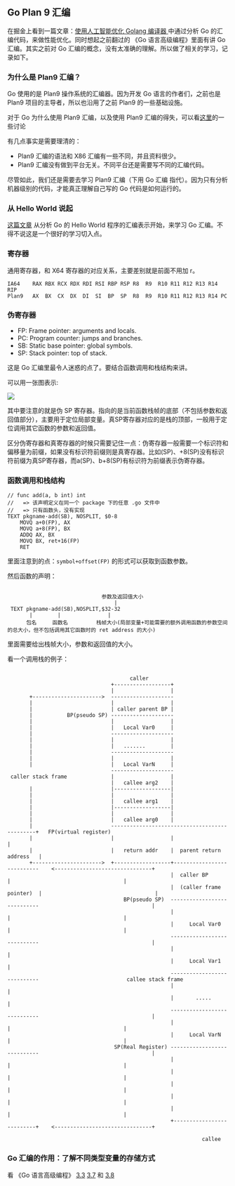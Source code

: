 ## Go Plan 9 汇编


在掘金上看到一篇文章：[使用人工智能优化 Golang 编译器
](https://www.purewhite.io/2020/10/14/manual-intelligence-optimize-golang-compiler/) 中通过分析 Go 的汇编代码，来做性能优化。同时想起之前翻过的 《Go 语言高级编程》里面有讲 Go 汇编。其实之前对 Go 汇编的概念，没有太准确的理解。所以做了相关的学习，记录如下。

### 为什么是 Plan9 汇编？

Go 使用的是 Plan9 操作系统的汇编器。因为开发 Go 语言的作者们，之前也是 Plan9 项目的主导者，所以也沿用了之前 Plan9 的一些基础设施。

对于 Go 为什么使用 Plan9 汇编，以及使用 Plan9 汇编的得失，可以看[这里](https://zhuanlan.zhihu.com/p/29892487)的一些讨论

有几点事实是需要理清的：

+ Plan9 汇编的语法和 X86 汇编有一些不同，并且资料很少。
+ Plan9 汇编没有做到平台无关。不同平台还是需要写不同的汇编代码。

尽管如此，我们还是需要去学习 Plan9 汇编（下用 Go 汇编 指代）。因为只有分析机器级别的代码，才能真正理解自己写的 Go 代码是如何运行的。



### 从 Hello World 说起

[这篇文章](https://juejin.cn/post/6844903929713524744) 从分析 Go 的 Hello World 程序的汇编表示开始，来学习 Go 汇编。不得不说这是一个很好的学习切入点。

### 寄存器

通用寄存器，和 X64 寄存器的对应关系，主要差别就是前面不用加 r。

```
IA64	RAX	RBX	RCX	RDX	RDI	RSI	RBP	RSP	R8	R9	R10	R11	R12	R13	R14	RIP
Plan9	AX	BX	CX	DX	DI	SI	BP	SP	R8	R9	R10	R11	R12	R13	R14	PC
```

### 伪寄存器

+ FP: Frame pointer: arguments and locals.
+ PC: Program counter: jumps and branches.
+ SB: Static base pointer: global symbols.
+ SP: Stack pointer: top of stack.

这是 Go 汇编里最令人迷惑的点了。要结合函数调用和栈结构来讲。

可以用一张图表示:

![](https://chai2010.cn/advanced-go-programming-book/images/ch3-3-arch-amd64-02.ditaa.png)

其中要注意的就是伪 SP 寄存器。指向的是当前函数栈帧的底部（不包括参数和返回值部分），主要用于定位局部变量。真SP寄存器对应的是栈的顶部，一般用于定位调用其它函数的参数和返回值。

区分伪寄存器和真寄存器的时候只需要记住一点：伪寄存器一般需要一个标识符和偏移量为前缀，如果没有标识符前缀则是真寄存器。比如(SP)、+8(SP)没有标识符前缀为真SP寄存器，而a(SP)、b+8(SP)有标识符为前缀表示伪寄存器。

### 函数调用和栈结构

```
// func add(a, b int) int
//   => 该声明定义在同一个 package 下的任意 .go 文件中
//   => 只有函数头，没有实现
TEXT pkgname·add(SB), NOSPLIT, $0-8
    MOVQ a+0(FP), AX
    MOVQ a+8(FP), BX
    ADDQ AX, BX
    MOVQ BX, ret+16(FP)
    RET
```

里面注意到的点：`symbol+offset(FP)` 的形式可以获取到函数参数。


然后函数的声明：

```

                              参数及返回值大小
                                  | 
 TEXT pkgname·add(SB),NOSPLIT,$32-32
       |        |               |
      包名     函数名         栈帧大小(局部变量+可能需要的额外调用函数的参数空间的总大小，但不包括调用其它函数时的 ret address 的大小)

```

里面需要给出栈帧大小，参数和返回值的大小。


看一个调用栈的例子：

```
                                                                                                                  
                                       caller                                                                                 
                                 +------------------+                                                                         
                                 |                  |                                                                         
       +---------------------->  --------------------                                                                         
       |                         |                  |                                                                         
       |                         | caller parent BP |                                                                         
       |           BP(pseudo SP) --------------------                                                                         
       |                         |                  |                                                                         
       |                         |   Local Var0     |                                                                         
       |                         --------------------                                                                         
       |                         |                  |                                                                         
       |                         |   .......        |                                                                         
       |                         --------------------                                                                         
       |                         |                  |                                                                         
       |                         |   Local VarN     |                                                                         
                                 --------------------                                                                         
 caller stack frame              |                  |                                                                         
                                 |   callee arg2    |                                                                         
       |                         |------------------|                                                                         
       |                         |                  |                                                                         
       |                         |   callee arg1    |                                                                         
       |                         |------------------|                                                                         
       |                         |                  |                                                                         
       |                         |   callee arg0    |                                                                         
       |                         ----------------------------------------------+   FP(virtual register)                       
       |                         |                  |                          |                                              
       |                         |   return addr    |  parent return address   |                                              
       +---------------------->  +------------------+---------------------------    <-------------------------------+         
                                                    |  caller BP               |                                    |         
                                                    |  (caller frame pointer)  |                                    |         
                                     BP(pseudo SP)  ----------------------------                                    |         
                                                    |                          |                                    |         
                                                    |     Local Var0           |                                    |         
                                                    ----------------------------                                    |         
                                                    |                          |                                              
                                                    |     Local Var1           |                                              
                                                    ----------------------------                            callee stack frame
                                                    |                          |                                              
                                                    |       .....              |                                              
                                                    ----------------------------                                    |         
                                                    |                          |                                    |         
                                                    |     Local VarN           |                                    |         
                                  SP(Real Register) ----------------------------                                    |         
                                                    |                          |                                    |         
                                                    |                          |                                    |         
                                                    |                          |                                    |         
                                                    |                          |                                    |         
                                                    |                          |                                    |         
                                                    +--------------------------+    <-------------------------------+         
                                                                                                                              
                                                              callee
```


### Go 汇编的作用：了解不同类型变量的存储方式

看 《Go 语言高级编程》 [3.3](https://chai2010.cn/advanced-go-programming-book/ch3-asm/ch3-03-const-and-var.html) [3.7](https://chai2010.cn/advanced-go-programming-book/ch3-asm/ch3-07-hack-asm.html) 和 [3.8](https://chai2010.cn/advanced-go-programming-book/ch3-asm/ch3-07-hack-asm.html)